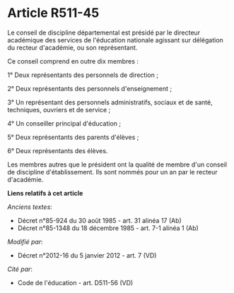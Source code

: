 # Article R511-45

Le conseil de discipline départemental est présidé par               le directeur académique des services de l'éducation
nationale agissant sur délégation du recteur d'académie, ou son représentant. 

Ce conseil comprend en outre dix membres : 

1° Deux représentants des personnels de direction ; 

2° Deux représentants des personnels d'enseignement ; 

3° Un représentant des personnels administratifs, sociaux et de santé, techniques, ouvriers et de service ; 

4° Un conseiller principal d'éducation ; 

5° Deux représentants des parents d'élèves ; 

6° Deux représentants des élèves. 

Les membres autres que le président ont la qualité de membre d'un conseil de discipline d'établissement. Ils sont nommés pour
un an par le recteur d'académie.

**Liens relatifs à cet article**

_Anciens textes_:

  - Décret n°85-924 du 30 août 1985 - art. 31 alinéa 17 (Ab)
  - Décret n°85-1348 du 18 décembre 1985 - art. 7-1 alinéa 1 (Ab)

_Modifié par_:

  - Décret n°2012-16 du 5 janvier 2012 - art. 7 (VD)

_Cité par_:

  - Code de l'éducation - art. D511-56 (VD)
